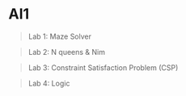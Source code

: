 # AI1

> Lab 1: Maze Solver

> Lab 2: N queens & Nim

> Lab 3: Constraint Satisfaction Problem (CSP)

> Lab 4: Logic
